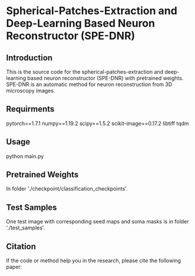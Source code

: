 # Spherical-Patches-Extraction and Deep-Learning Based Neuron Reconstructor (SPE-DNR)

## Introduction
This is the source code for the spherical-patches-extraction and deep-learning based neuron reconstructor (SPE-DNR) with pretrained weights. 
SPE-DNR is an automatic method for neuron reconstruction from 3D microscopy images.

## Requirments
pytorch==1.7.1
numpy==1.19.2
scipy==1.5.2
scikit-image==0.17.2
libtiff
tqdm

## Usage
python main.py

## Pretrained Weights
In folder './checkpoint/classification_checkpoints'.

## Test Samples
One test image with corresponding seed maps and soma masks is in folder './test_samples'.

## Citation
If the code or method help you in the research, please cite the following paper: